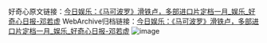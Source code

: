 好奇心原文链接：[今日娱乐：《马可波罗》滑铁卢，多部进口片定档一月_娱乐_好奇心日报-邓若虚](https://www.qdaily.com/articles/4420.html)
WebArchive归档链接：[今日娱乐：《马可波罗》滑铁卢，多部进口片定档一月_娱乐_好奇心日报-邓若虚](http://web.archive.org/web/20190623160728/https://www.qdaily.com/articles/4420.html)
![image](http://ww3.sinaimg.cn/large/007d5XDply1g3w1r8x5jxj30u02t8e81)